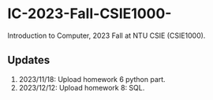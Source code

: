 # IC-2023-Fall-CSIE1000-
Introduction to Computer, 2023 Fall at NTU CSIE (CSIE1000).

## Updates
1. 2023/11/18: Upload homework 6 python part.
2. 2023/12/12: Upload homework 8: SQL.

